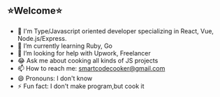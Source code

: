 ##     ⭐Welcome⭐

- 🥇 I'm Type/Javascript oriented developer specializing in React, Vue, Node.js/Express.
- 🌱 I’m currently learning Ruby, Go
- 🤔 I’m looking for help with Upwork, Freelancer
- 😂 Ask me about cooking all kinds of JS projects
- 📫 How to reach me: smartcodecooker@gmail.com
- 😄 Pronouns: I don't know
- ⚡ Fun fact: I don't make program,but cook it
